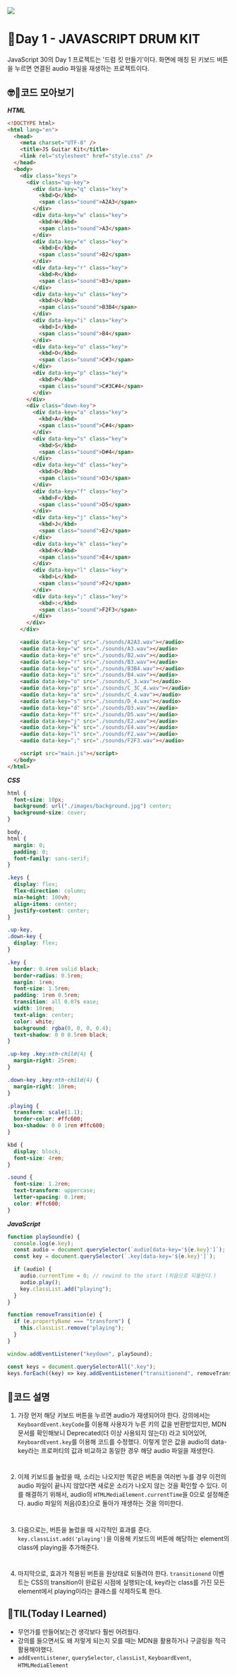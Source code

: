 ![](https://javascript30.com/images/JS3-social-share.png)

# 📖Day 1 - JAVASCRIPT DRUM KIT

JavaScript 30의 Day 1 프로젝트는 '드럼 킷 만들기'이다. 화면에 매칭 된 키보드 버튼을 누르면 연결된 audio 파일을 재생하는 프로젝트이다.

## 🤓📄코드 모아보기

_**HTML**_

```html
<!DOCTYPE html>
<html lang="en">
  <head>
    <meta charset="UTF-8" />
    <title>JS Guitar Kit</title>
    <link rel="stylesheet" href="style.css" />
  </head>
  <body>
    <div class="keys">
      <div class="up-key">
        <div data-key="q" class="key">
          <kbd>Q</kbd>
          <span class="sound">A2A3</span>
        </div>
        <div data-key="w" class="key">
          <kbd>W</kbd>
          <span class="sound">A3</span>
        </div>
        <div data-key="e" class="key">
          <kbd>E</kbd>
          <span class="sound">B2</span>
        </div>
        <div data-key="r" class="key">
          <kbd>R</kbd>
          <span class="sound">B3</span>
        </div>
        <div data-key="u" class="key">
          <kbd>U</kbd>
          <span class="sound">B3B4</span>
        </div>
        <div data-key="i" class="key">
          <kbd>I</kbd>
          <span class="sound">B4</span>
        </div>
        <div data-key="o" class="key">
          <kbd>O</kbd>
          <span class="sound">C#3</span>
        </div>
        <div data-key="p" class="key">
          <kbd>P</kbd>
          <span class="sound">C#3C#4</span>
        </div>
      </div>
      <div class="down-key">
        <div data-key="a" class="key">
          <kbd>A</kbd>
          <span class="sound">C#4</span>
        </div>
        <div data-key="s" class="key">
          <kbd>S</kbd>
          <span class="sound">D#4</span>
        </div>
        <div data-key="d" class="key">
          <kbd>D</kbd>
          <span class="sound">D3</span>
        </div>
        <div data-key="f" class="key">
          <kbd>F</kbd>
          <span class="sound">D5</span>
        </div>
        <div data-key="j" class="key">
          <kbd>J</kbd>
          <span class="sound">E2</span>
        </div>
        <div data-key="k" class="key">
          <kbd>K</kbd>
          <span class="sound">E4</span>
        </div>
        <div data-key="l" class="key">
          <kbd>L</kbd>
          <span class="sound">F2</span>
        </div>
        <div data-key=";" class="key">
          <kbd>:</kbd>
          <span class="sound">F2F3</span>
        </div>
      </div>
    </div>

    <audio data-key="q" src="./sounds/A2A3.wav"></audio>
    <audio data-key="w" src="./sounds/A3.wav"></audio>
    <audio data-key="e" src="./sounds/B2.wav"></audio>
    <audio data-key="r" src="./sounds/B3.wav"></audio>
    <audio data-key="u" src="./sounds/B3B4.wav"></audio>
    <audio data-key="i" src="./sounds/B4.wav"></audio>
    <audio data-key="o" src="./sounds/C_3.wav"></audio>
    <audio data-key="p" src="./sounds/C_3C_4.wav"></audio>
    <audio data-key="a" src="./sounds/C_4.wav"></audio>
    <audio data-key="s" src="./sounds/D_4.wav"></audio>
    <audio data-key="d" src="./sounds/D3.wav"></audio>
    <audio data-key="f" src="./sounds/D5.wav"></audio>
    <audio data-key="j" src="./sounds/E2.wav"></audio>
    <audio data-key="k" src="./sounds/E4.wav"></audio>
    <audio data-key="l" src="./sounds/F2.wav"></audio>
    <audio data-key=";" src="./sounds/F2F3.wav"></audio>

    <script src="main.js"></script>
  </body>
</html>
```

_**CSS**_

```css
html {
  font-size: 10px;
  background: url("./images/background.jpg") center;
  background-size: cover;
}

body,
html {
  margin: 0;
  padding: 0;
  font-family: sans-serif;
}

.keys {
  display: flex;
  flex-direction: column;
  min-height: 100vh;
  align-items: center;
  justify-content: center;
}

.up-key,
.down-key {
  display: flex;
}

.key {
  border: 0.4rem solid black;
  border-radius: 0.5rem;
  margin: 1rem;
  font-size: 1.5rem;
  padding: 1rem 0.5rem;
  transition: all 0.07s ease;
  width: 10rem;
  text-align: center;
  color: white;
  background: rgba(0, 0, 0, 0.4);
  text-shadow: 0 0 0.5rem black;
}

.up-key .key:nth-child(4) {
  margin-right: 25rem;
}

.down-key .key:nth-child(4) {
  margin-right: 10rem;
}

.playing {
  transform: scale(1.1);
  border-color: #ffc600;
  box-shadow: 0 0 1rem #ffc600;
}

kbd {
  display: block;
  font-size: 4rem;
}

.sound {
  font-size: 1.2rem;
  text-transform: uppercase;
  letter-spacing: 0.1rem;
  color: #ffc600;
}
```

_**JavaScript**_

```javascript
function playSound(e) {
  console.log(e.key);
  const audio = document.querySelector(`audio[data-key='${e.key}']`);
  const key = document.querySelector(`.key[data-key='${e.key}']`);

  if (audio) {
    audio.currentTime = 0; // rewind to the start (처음으로 되돌린다.)
    audio.play();
    key.classList.add("playing");
  }
}

function removeTransition(e) {
  if (e.propertyName === "transform") {
    this.classList.remove("playing");
  }
}

window.addEventListener("keydown", playSound);

const keys = document.querySelectorAll(".key");
keys.forEach((key) => key.addEventListener("transitionend", removeTransition));
```

## 🔎코드 설명

1. 가장 먼저 해당 키보드 버튼을 누르면 audio가 재생되어야 한다. 강의에서는 `KeyboardEvent.keyCode`를 이용해 사용자가 누른 키의 값을 반환받았지만, MDN 문서를 확인해보니 Deprecated(더 이상 사용되지 않는다) 라고 되어있어, `KeyboardEvent.key`를 이용해 코드를 수정했다. 이렇게 얻은 값을 audio의 data-key라는 프로퍼티의 값과 비교하고 동일한 경우 해당 audio 파일을 재생한다.

#

2. 이제 키보드를 눌렀을 때, 소리는 나오지만 똑같은 버튼을 여러번 누를 경우 이전의 audio 파일이 끝나지 않았다면 새로운 소리가 나오지 않는 것을 확인할 수 있다. 이를 해결하기 위해서, audio의 `HTMLMediaElement.currentTime`을 0으로 설정해준다. audio 파일의 처음(0초)으로 돌아가 재생하는 것을 의미한다.

#

3. 다음으로는, 버튼을 눌렀을 때 시각적인 효과를 준다. `key.classList.add('playing')`을 이용해 키보드의 버튼에 해당하는 element의 class에 playing을 추가해준다.

#

4. 마지막으로, 효과가 적용된 버튼을 원상태로 되돌려야 한다. `transitionend` 이벤트는 CSS의 transition이 완료된 시점에 실행되는데, key라는 class를 가진 모든 element에서 playing이라는 클래스를 삭제하도록 한다.

## 🚀TIL(Today I Learned)

- 무언가를 만들어보는건 생각보다 훨씬 어려웠다.
- 강의를 들으면서도 왜 저렇게 되는지 모를 때는 MDN을 활용하거나 구글링을 적극 활용해야했다.
- `addEventListener`, `querySelector`, `classList`, `KeyboardEvent`, `HTMLMediaElement`
